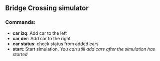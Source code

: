 ## Bridge Crossing simulator
### Commands:
  - **car izq**: Add car to the left
  - **car der**: Add car to the right
  - **car status**: check status from added cars
  - **start**: Start simulation. *You can still add cars after the simulation has started*
